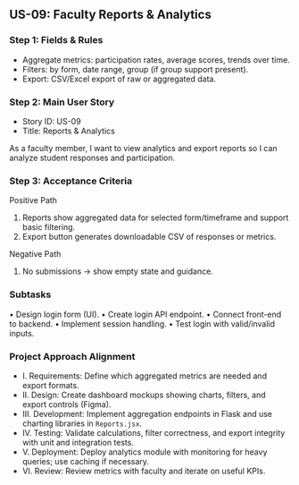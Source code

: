 ## US-09: Faculty Reports & Analytics

### Step 1: Fields & Rules
- Aggregate metrics: participation rates, average scores, trends over time.
- Filters: by form, date range, group (if group support present).
- Export: CSV/Excel export of raw or aggregated data.

### Step 2: Main User Story
- Story ID: US-09
- Title: Reports & Analytics

As a faculty member, I want to view analytics and export reports so I can analyze student responses and participation.

### Step 3: Acceptance Criteria
Positive Path
1. Reports show aggregated data for selected form/timeframe and support basic filtering.
2. Export button generates downloadable CSV of responses or metrics.

Negative Path
1. No submissions → show empty state and guidance.

### Subtasks
• Design login form (UI).
• Create login API endpoint.
• Connect front-end to backend.
• Implement session handling.
• Test login with valid/invalid inputs.

### Project Approach Alignment
- I. Requirements: Define which aggregated metrics are needed and export formats.
- II. Design: Create dashboard mockups showing charts, filters, and export controls (Figma).
- III. Development: Implement aggregation endpoints in Flask and use charting libraries in `Reports.jsx`.
- IV. Testing: Validate calculations, filter correctness, and export integrity with unit and integration tests.
- V. Deployment: Deploy analytics module with monitoring for heavy queries; use caching if necessary.
- VI. Review: Review metrics with faculty and iterate on useful KPIs.
